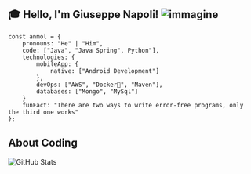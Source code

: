 ## :mortar_board: Hello, I'm Giuseppe Napoli! ![immagine](https://user-images.githubusercontent.com/62253855/193663285-55e04c11-4195-45de-a51b-3e48f9fc3258.png)

`````
const anmol = {
    pronouns: "He" | "Him",
    code: ["Java", "Java Spring", Python"],
    technologies: {
        mobileApp: {
            native: ["Android Development"]
        },
        devOps: ["AWS", "Docker🐳", "Maven"],
        databases: ["Mongo", "MySql"]
    }
    funFact: "There are two ways to write error-free programs, only the third one works"
};
`````

## About Coding 
![GitHub Stats](https://github-readme-stats.vercel.app/api?username=peppen&show_icons=true&theme=radical)

